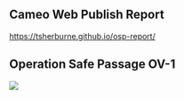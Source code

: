 ## Cameo Web Publish Report
https://tsherburne.github.io/osp-report/

## Operation Safe Passage OV-1
<img src="https://tsherburne.github.io/osp-report/index_files/9a0e4d36-de39-4155-a368-58d19781d57d.jpg">


